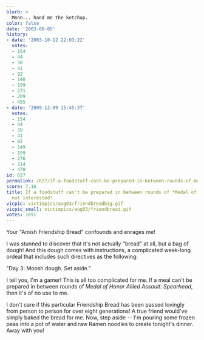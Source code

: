 ```yaml
---
blurb: >
  Mnnn... hand me the ketchup.
color: false
date: '2003-08-05'
history:
- date: '2003-10-12 22:03:22'
  votes:
  - 154
  - 44
  - 38
  - 41
  - 92
  - 148
  - 199
  - 271
  - 209
  - 455
- date: '2009-12-09 15:45:37'
  votes:
  - 154
  - 44
  - 39
  - 41
  - 92
  - 149
  - 199
  - 276
  - 214
  - 470
id: 627
permalink: /627/if-a-foodstuff-cant-be-prepared-in-between-rounds-of-medal-of-honor-im-not-interested/
score: 7.16
title: If a foodstuff can't be prepared in between rounds of *Medal of Honor*, I'm
  not interested!
vicpic: victimpics/aug03/friendbreadbig.gif
vicpic_small: victimpics/aug03/friendbread.gif
votes: 1691
---
```


Your "Amish Friendship Bread" confounds and enrages me!

I was stunned to discover that it's not actually "bread" at all, but a
bag of dough! And this dough comes with instructions, a complicated
week-long ordeal that includes such directives as the following:

"Day 3: Moosh dough. Set aside."

I tell you, I'm a gamer! This is all too complicated for me. If a meal
can't be prepared in between rounds of *Medal of Honor Allied Assault:
Spearhead*, then it's of no use to me.

I don't care if this particular Friendship Bread has been passed
lovingly from person to person for over eight generations! A true friend
would've simply baked the bread for me. Now, step aside -- I'm pouring
some frozen peas into a pot of water and raw Ramen noodles to create
tonight's dinner. Away with you!